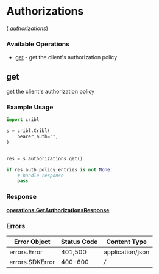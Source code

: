 # Authorizations
(*.authorizations*)

### Available Operations

* [get](#get) - get the client's authorization policy

## get

get the client's authorization policy

### Example Usage

```python
import cribl

s = cribl.Cribl(
    bearer_auth="",
)


res = s.authorizations.get()

if res.auth_policy_entries is not None:
    # handle response
    pass
```


### Response

**[operations.GetAuthorizationsResponse](../../models/operations/getauthorizationsresponse.md)**
### Errors

| Error Object     | Status Code      | Content Type     |
| ---------------- | ---------------- | ---------------- |
| errors.Error     | 401,500          | application/json |
| errors.SDKError  | 400-600          | */*              |
